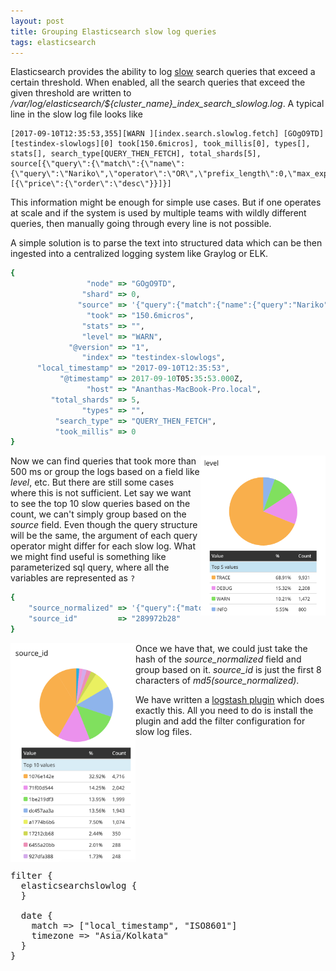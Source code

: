 ```yaml
---
layout: post
title: Grouping Elasticsearch slow log queries
tags: elasticsearch
---
```


Elasticsearch provides the ability to log
[slow](https://www.elastic.co/guide/en/elasticsearch/reference/current/index-modules-slowlog.html)
search queries that exceed a certain threshold. When enabled, all the
search queries that exceed the given threshold are written to
*/var/log/elasticsearch/${cluster_name}_index_search_slowlog.log*. A typical line in the slow log file looks like
```
[2017-09-10T12:35:53,355][WARN ][index.search.slowlog.fetch] [GOgO9TD]
[testindex-slowlogs][0] took[150.6micros], took_millis[0], types[],
stats[], search_type[QUERY_THEN_FETCH], total_shards[5],
source[{\"query\":{\"match\":{\"name\":{\"query\":\"Nariko\",\"operator\":\"OR\",\"prefix_length\":0,\"max_expansions\":50,\"fuzzy_transpositions\":true,\"lenient\":false,\"zero_terms_query\":\"NONE\",\"boost\":1.0}}},\"sort\":[{\"price\":{\"order\":\"desc\"}}]}]
```

This information might be enough for simple use cases. But if one
operates at scale and if the system is used by multiple teams with
wildly different queries, then manually going through every line is
not possible.

A simple solution is to parse the text into structured data which can
be then ingested into a centralized logging system like Graylog or ELK.

```ruby
{
                 "node" => "GOgO9TD",
                "shard" => 0,
               "source" => '{"query":{"match":{"name":{"query":"Nariko","operator":"OR","prefix_length":0,"max_expansions":50,"fuzzy_transpositions":true,"lenient":false,"zero_terms_query":"NONE","boost":1.0}}},"sort":[{"price":{"order":"desc"}}]}',
                 "took" => "150.6micros",
                "stats" => "",
                "level" => "WARN",
             "@version" => "1",
                "index" => "testindex-slowlogs",
      "local_timestamp" => "2017-09-10T12:35:53",
           "@timestamp" => 2017-09-10T05:35:53.000Z,
                 "host" => "Ananthas-MacBook-Pro.local",
         "total_shards" => 5,
                "types" => "",
          "search_type" => "QUERY_THEN_FETCH",
          "took_millis" => 0
}
```

<img src="/public/images/es-slow-info.png" style="width: 200px; float: right"/>

Now we can find queries that took more than 500 ms or group the logs
based on a field like *level*, etc. But there are still some cases
where this is not sufficient. Let say we want to see the top 10 slow
queries based on the count, we can't simply group based on the
*source* field. Even though the query structure will be the same, the
argument of each query operator might differ for each slow log. What
we might find useful is something like parameterized sql query, where
all the variables are represented as `?`



```ruby
{
    "source_normalized" => '{"query":{"match":{"name":{"boost":1.0,"fuzzy_transpositions":true,"lenient":false,"max_expansions":50,"operator":"OR","prefix_length":0,"query":"?","zero_terms_query":"NONE"}}},"sort":[{"price":{"order":"desc"}}]}'
    "source_id"         => "289972b28"
}
```

<img src="/public/images/es-slow-source-id.png" style="width: 200px; float: left"/>

Once we have that, we could just take the hash of the *source_normalized*
field and group based on it. *source_id* is just the first 8 characters
of *md5(source_normalized)*.

We have written a [logstash
plugin](https://github.com/ananthakumaran/logstash-filter-elasticsearchslowlog)
which does exactly this. All you need to do is install the plugin and
add the filter configuration for slow log files.

<pre style="float: left; width: calc(100% - 200px); min-width: 380px;">
filter {
  elasticsearchslowlog {
  }

  date {
    match => ["local_timestamp", "ISO8601"]
    timezone => "Asia/Kolkata"
  }
}
</pre>
